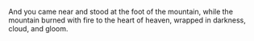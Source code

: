 And you came near and stood at the foot of the mountain, while the mountain burned with fire to the heart of heaven, wrapped in darkness, cloud, and gloom.
